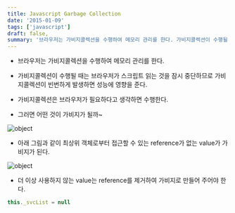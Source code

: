 ```yaml
---
title: Javascript Garbage Collection
date: '2015-01-09'
tags: ['javascript']
draft: false,
summary: '브라우저는 가비지콜렉션을 수행하여 메모리 관리를 한다. 가비지콜렉션이 수행될 때는 브라우저가 스크립트 읽는 것을 잠시 중단하므로 가비지콜렉션이 빈번하게 발생하면 성능에 영향을 준다.'
---
```


- 브라우저는 가비지콜렉션을 수행하여 메모리 관리를 한다.

- 가비지콜렉션이 수행될 때는 브라우저가 스크립트 읽는 것을 잠시 중단하므로 가비지콜렉션이 빈번하게 발생하면 성능에 영향을 준다.

- 가비지콜렉션은 브라우저가 필요하다고 생각하면 수행한다.

- 그러면 어떤 것이 가비지가 될까~

![object](/static/images/garbage1.png 'object')

- 아래 그림과 같이 최상위 객체로부터 접근할 수 있는 reference가 없는 value가 가비지가 된다.

![object](/static/images/garbage2.png 'object')

- 더 이상 사용하지 않는 value는 reference를 제거하여 가비지로 만들어 주어야 한다.

```js
this._svcList = null
```
